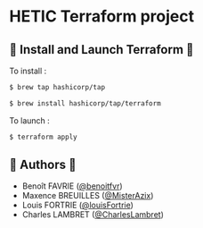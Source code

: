 # HETIC Terraform project

## 🚀 Install and Launch Terraform 🚀
To install :
```bash
$ brew tap hashicorp/tap
```

```bash
$ brew install hashicorp/tap/terraform
```
To launch :
```bash
$ terraform apply
```

## 👤️ Authors 👤

- Benoît FAVRIE ([@benoitfvr](https://github.com/benoitfvr))<br />
- Maxence BREUILLES ([@MisterAzix](https://github.com/MisterAzix))<br />
- Louis FORTRIE ([@louisFortrie](https://github.com/louisFortrie))<br />
- Charles LAMBRET ([@CharlesLambret](https://github.com/CharlesLambret))<br />
